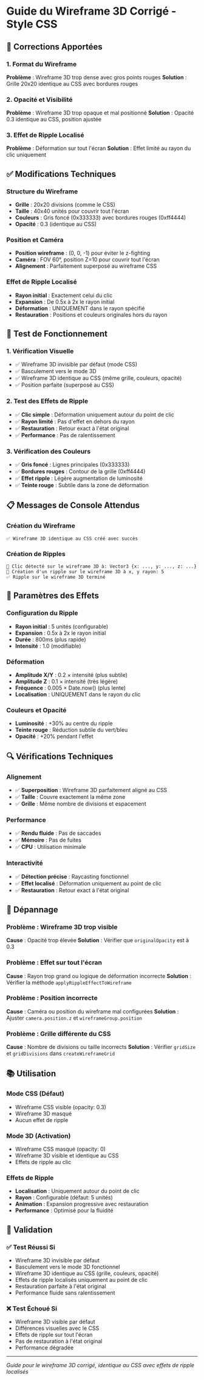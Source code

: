 # Guide du Wireframe 3D Corrigé - Style CSS

## 🔧 Corrections Apportées

### 1. Format du Wireframe
**Problème** : Wireframe 3D trop dense avec gros points rouges
**Solution** : Grille 20x20 identique au CSS avec bordures rouges

### 2. Opacité et Visibilité
**Problème** : Wireframe 3D trop opaque et mal positionné
**Solution** : Opacité 0.3 identique au CSS, position ajustée

### 3. Effet de Ripple Localisé
**Problème** : Déformation sur tout l'écran
**Solution** : Effet limité au rayon du clic uniquement

## ✅ Modifications Techniques

### Structure du Wireframe
- **Grille** : 20x20 divisions (comme le CSS)
- **Taille** : 40x40 unités pour couvrir tout l'écran
- **Couleurs** : Gris foncé (0x333333) avec bordures rouges (0xff4444)
- **Opacité** : 0.3 (identique au CSS)

### Position et Caméra
- **Position wireframe** : (0, 0, -1) pour éviter le z-fighting
- **Caméra** : FOV 60°, position Z=10 pour couvrir tout l'écran
- **Alignement** : Parfaitement superposé au wireframe CSS

### Effet de Ripple Localisé
- **Rayon initial** : Exactement celui du clic
- **Expansion** : De 0.5x à 2x le rayon initial
- **Déformation** : UNIQUEMENT dans le rayon spécifié
- **Restauration** : Positions et couleurs originales hors du rayon

## 🧪 Test de Fonctionnement

### 1. Vérification Visuelle
- ✅ Wireframe 3D invisible par défaut (mode CSS)
- ✅ Basculement vers le mode 3D
- ✅ Wireframe 3D identique au CSS (même grille, couleurs, opacité)
- ✅ Position parfaite (superposé au CSS)

### 2. Test des Effets de Ripple
- ✅ **Clic simple** : Déformation uniquement autour du point de clic
- ✅ **Rayon limité** : Pas d'effet en dehors du rayon
- ✅ **Restauration** : Retour exact à l'état original
- ✅ **Performance** : Pas de ralentissement

### 3. Vérification des Couleurs
- ✅ **Gris foncé** : Lignes principales (0x333333)
- ✅ **Bordures rouges** : Contour de la grille (0xff4444)
- ✅ **Effet ripple** : Légère augmentation de luminosité
- ✅ **Teinte rouge** : Subtile dans la zone de déformation

## 📋 Messages de Console Attendus

### Création du Wireframe
```
✅ Wireframe 3D identique au CSS créé avec succès
```

### Création de Ripples
```
🎯 Clic détecté sur le wireframe 3D à: Vector3 {x: ..., y: ..., z: ...}
🌊 Création d'un ripple sur le wireframe 3D à x, y rayon: 5
✅ Ripple sur le wireframe 3D terminé
```

## 🎨 Paramètres des Effets

### Configuration du Ripple
- **Rayon initial** : 5 unités (configurable)
- **Expansion** : 0.5x à 2x le rayon initial
- **Durée** : 800ms (plus rapide)
- **Intensité** : 1.0 (modifiable)

### Déformation
- **Amplitude X/Y** : 0.2 × intensité (plus subtile)
- **Amplitude Z** : 0.1 × intensité (très légère)
- **Fréquence** : 0.005 × Date.now() (plus lente)
- **Localisation** : UNIQUEMENT dans le rayon du clic

### Couleurs et Opacité
- **Luminosité** : +30% au centre du ripple
- **Teinte rouge** : Réduction subtile du vert/bleu
- **Opacité** : +20% pendant l'effet

## 🔍 Vérifications Techniques

### Alignement
- ✅ **Superposition** : Wireframe 3D parfaitement aligné au CSS
- ✅ **Taille** : Couvre exactement la même zone
- ✅ **Grille** : Même nombre de divisions et espacement

### Performance
- ✅ **Rendu fluide** : Pas de saccades
- ✅ **Mémoire** : Pas de fuites
- ✅ **CPU** : Utilisation minimale

### Interactivité
- ✅ **Détection précise** : Raycasting fonctionnel
- ✅ **Effet localisé** : Déformation uniquement au point de clic
- ✅ **Restauration** : Retour exact à l'état original

## 🚨 Dépannage

### Problème : Wireframe 3D trop visible
**Cause** : Opacité trop élevée
**Solution** : Vérifier que `originalOpacity` est à 0.3

### Problème : Effet sur tout l'écran
**Cause** : Rayon trop grand ou logique de déformation incorrecte
**Solution** : Vérifier la méthode `applyRippleEffectToWireframe`

### Problème : Position incorrecte
**Cause** : Caméra ou position du wireframe mal configurées
**Solution** : Ajuster `camera.position.z` et `wireframeGroup.position`

### Problème : Grille différente du CSS
**Cause** : Nombre de divisions ou taille incorrects
**Solution** : Vérifier `gridSize` et `gridDivisions` dans `createWireframeGrid`

## 📚 Utilisation

### Mode CSS (Défaut)
- Wireframe CSS visible (opacity: 0.3)
- Wireframe 3D masqué
- Aucun effet de ripple

### Mode 3D (Activation)
- Wireframe CSS masqué (opacity: 0)
- Wireframe 3D visible et identique au CSS
- Effets de ripple au clic

### Effets de Ripple
- **Localisation** : Uniquement autour du point de clic
- **Rayon** : Configurable (défaut: 5 unités)
- **Animation** : Expansion progressive avec restauration
- **Performance** : Optimisé pour la fluidité

## 🎯 Validation

### ✅ Test Réussi Si
- Wireframe 3D invisible par défaut
- Basculement vers le mode 3D fonctionnel
- Wireframe 3D identique au CSS (grille, couleurs, opacité)
- Effets de ripple localisés uniquement au point de clic
- Restauration parfaite à l'état original
- Performance fluide sans ralentissement

### ❌ Test Échoué Si
- Wireframe 3D visible par défaut
- Différences visuelles avec le CSS
- Effets de ripple sur tout l'écran
- Pas de restauration à l'état original
- Performance dégradée

---

*Guide pour le wireframe 3D corrigé, identique au CSS avec effets de ripple localisés*

